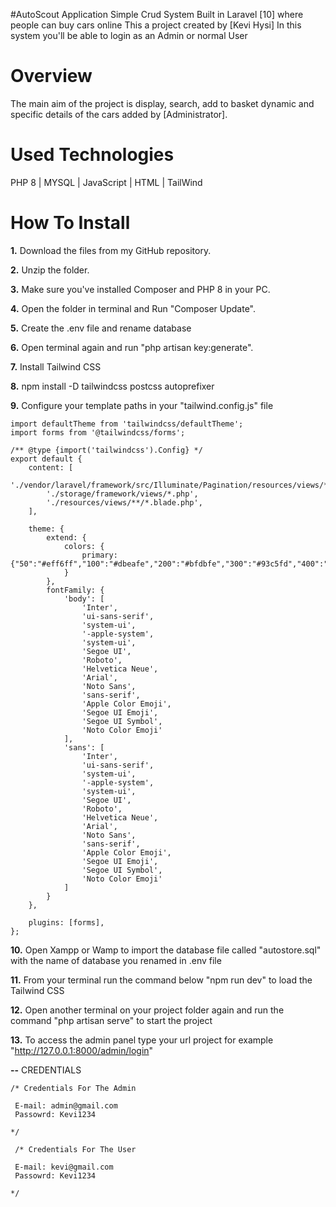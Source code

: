 #AutoScout Application
Simple Crud System Built in Laravel [10] where people can buy cars online
This a project created by [Kevi Hysi] In this system you'll be able to login as an Admin or normal User  <br>


# Overview

The main aim of the project is display, search, add to basket dynamic and specific details of the cars added by [Administrator].

# Used Technologies
PHP 8 | MYSQL | JavaScript | HTML | TailWind

# How To Install
**1.**  Download the files from my GitHub repository.

**2.**  Unzip the folder.

**3.**  Make sure you've installed Composer and PHP 8 in your PC.

**4.**  Open the folder in terminal and Run "Composer Update".

**5.**  Create the .env file and rename database

**6.**  Open terminal again and run "php artisan key:generate".

**7.**  Install Tailwind CSS

**8.**  npm install -D tailwindcss postcss autoprefixer

**9.**  Configure your template paths in your "tailwind.config.js" file

```
import defaultTheme from 'tailwindcss/defaultTheme';
import forms from '@tailwindcss/forms';

/** @type {import('tailwindcss').Config} */
export default {
    content: [
        './vendor/laravel/framework/src/Illuminate/Pagination/resources/views/*.blade.php',
        './storage/framework/views/*.php',
        './resources/views/**/*.blade.php',
    ],

    theme: {
        extend: {
            colors: {
                primary: {"50":"#eff6ff","100":"#dbeafe","200":"#bfdbfe","300":"#93c5fd","400":"#60a5fa","500":"#3b82f6","600":"#2563eb","700":"#1d4ed8","800":"#1e40af","900":"#1e3a8a","950":"#172554"}
            }
        },
        fontFamily: {
            'body': [
                'Inter',
                'ui-sans-serif',
                'system-ui',
                '-apple-system',
                'system-ui',
                'Segoe UI',
                'Roboto',
                'Helvetica Neue',
                'Arial',
                'Noto Sans',
                'sans-serif',
                'Apple Color Emoji',
                'Segoe UI Emoji',
                'Segoe UI Symbol',
                'Noto Color Emoji'
            ],
            'sans': [
                'Inter',
                'ui-sans-serif',
                'system-ui',
                '-apple-system',
                'system-ui',
                'Segoe UI',
                'Roboto',
                'Helvetica Neue',
                'Arial',
                'Noto Sans',
                'sans-serif',
                'Apple Color Emoji',
                'Segoe UI Emoji',
                'Segoe UI Symbol',
                'Noto Color Emoji'
            ]
        }
    },

    plugins: [forms],
};
```

**10.**  Open Xampp or Wamp to import the database file called "autostore.sql" with the name of database you renamed in .env file

**11.**  From your terminal run the command below "npm run dev" to load the Tailwind CSS

**12.**  Open another terminal on your project folder again and run the command "php artisan serve" to start the project

**13.**  To access the admin panel type your url project for example "http://127.0.0.1:8000/admin/login"

**--**  CREDENTIALS

```
/* Credentials For The Admin

 E-mail: admin@gmail.com
 Passowrd: Kevi1234 
 
*/

```

````
 /* Credentials For The User

 E-mail: kevi@gmail.com
 Passowrd: Kevi1234
 
*/
````
